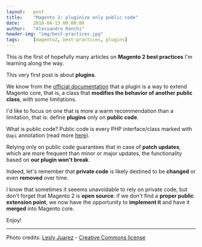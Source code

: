 ```yaml
---
layout:   post
title:    "Magento 2: pluginize only public code"
date:     2018-04-13 00:00:00
author:   "Alessandro Ronchi"
header-img: "img/best-practices.jpg"
tags:     [magento2, best-practices, plugins]
---
```

This is the first of hopefully many articles on **Magento 2 best practices** I'm learning along the way.

This very first post is about **plugins**.

We know from the [official documentation](http://devdocs.magento.com/guides/v2.2/extension-dev-guide/plugins.html) that a plugin is a way to extend Magento core, that is, a class that **modifies the behavior of another public class**, with some limitations.

I'd like to focus on one that is more a warm recommendation than a limitation, that is: define **plugins** only on **public code**.

What is public code? Public code is every PHP interface/class marked with `@api` annotation (read more [here](http://devdocs.magento.com/guides/v2.2/extension-dev-guide/versioning/codebase-changes.html)).

Relying only on public code guarantees that in case of **patch updates**, which are more frequent than minor or major updates, the functionality based on **our plugin won't break**.

Indeed, let's remember that **private code** is likely destined to be **changed** or even **removed** over time.

I know that sometimes it seeems unavoidable to rely on private code, but don't forget that Magento 2 is **open source**: if we don't find a **proper public extension point**, we now have the opportunity to **implement it** and have it **merged** into Magento core.

Enjoy!

---
Photo credits: [Lesly Juarez](https://unsplash.com/photos/1rafrfyrsZw?utm_source=unsplash&utm_medium=referral&utm_content=creditCopyText) - [Creative Commons license](https://creativecommons.org/licenses/by-nc-nd/2.0/)
